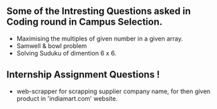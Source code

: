 ## Some of the Intresting Questions asked in Coding round in Campus Selection.

- Maximising the multiples of given number in a given array.
- Samwell & bowl problem
- Solving Suduku of dimention 6 x 6.


## Internship Assignment Questions !

- web-scrapper for scrapping supplier company name, for then given product in 'indiamart.com' website.
